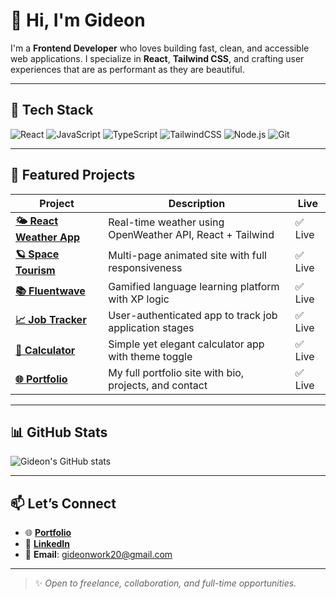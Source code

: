 # 👋 Hi, I'm Gideon

I'm a **Frontend Developer** who loves building fast, clean, and accessible web applications. I specialize in **React**, **Tailwind CSS**, and crafting user experiences that are as performant as they are beautiful.

---

## 🚀 Tech Stack

![React](https://img.shields.io/badge/-React-61DAFB?style=flat&logo=react&logoColor=black)
![JavaScript](https://img.shields.io/badge/-JavaScript-F7DF1E?style=flat&logo=javascript&logoColor=black)
![TypeScript](https://img.shields.io/badge/-TypeScript-3178C6?style=flat&logo=typescript&logoColor=white)
![TailwindCSS](https://img.shields.io/badge/-TailwindCSS-38B2AC?style=flat&logo=tailwind-css&logoColor=white)
![Node.js](https://img.shields.io/badge/-Node.js-339933?style=flat&logo=node.js&logoColor=white)
![Git](https://img.shields.io/badge/-Git-F05032?style=flat&logo=git&logoColor=white)

---

## 🌟 Featured Projects

| Project | Description | Live |
|--------|-------------|------|
| **[🌤️ React Weather App](https://gideon-cameron.github.io/React-Weather-App/)** | Real-time weather using OpenWeather API, React + Tailwind | ✅ Live |
| **[🪐 Space Tourism](https://space-tourism-main1.netlify.app/)** | Multi-page animated site with full responsiveness | ✅ Live |
| **[📚 Fluentwave](https://fluentwave-beta.netlify.app/)** | Gamified language learning platform with XP logic | ✅ Live |
| **[📈 Job Tracker](https://job-trackerz.netlify.app/)** | User-authenticated app to track job application stages | ✅ Live |
| **[🧮 Calculator](https://gideon-cameron.github.io/Calculator-app/)** | Simple yet elegant calculator app with theme toggle | ✅ Live |
| **[🌐 Portfolio](https://gideons-work-portfolio.netlify.app/)** | My full portfolio site with bio, projects, and contact | ✅ Live |

---

## 📊 GitHub Stats

![Gideon's GitHub stats](https://github-readme-stats.vercel.app/api?username=Gideon-Cameron&show_icons=true&theme=radical&hide_title=true)

---

## 📫 Let’s Connect

- 🌐 [**Portfolio**](https://gideons-work-portfolio.netlify.app/)
- 💼 [**LinkedIn**](https://www.linkedin.com/in/gideon-cameron-335801263/)
- 📧 **Email**: gideonwork20@gmail.com

---

> ✨ *Open to freelance, collaboration, and full-time opportunities.*
